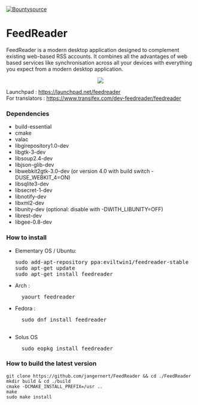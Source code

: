[![Bountysource](https://www.bountysource.com/badge/tracker?tracker_id=16778038)](https://www.bountysource.com/teams/feedreader-gtk/issues?tracker_ids=16778038)


# FeedReader

FeedReader is a modern desktop application designed to complement existing web-based RSS accounts. It combines all the advantages of web based services like synchronisation across all your devices with everything you expect from a modern desktop application.


<div style="text-align:center"><img src ="https://raw.githubusercontent.com/jangernert/feedreader/gh-pages/Screenshot4.png" /></div>

Launchpad : https://launchpad.net/feedreader<br/>
For translators : https://www.transifex.com/dev-feedreader/feedreader



### Dependencies 
- build-essential
- cmake
- valac
- libgirepository1.0-dev
- libgtk-3-dev
- libsoup2.4-dev
- libjson-glib-dev
- libwebkit2gtk-3.0-dev (or version 4.0 with build switch -DUSE_WEBKIT_4=ON)
- libsqlite3-dev
- libsecret-1-dev
- libnotify-dev
- libxml2-dev
- libunity-dev (optional: disable with -DWITH_LIBUNITY=OFF)
- librest-dev
- libgee-0.8-dev


### How to install 
  - Elementary OS / Ubuntu:<br/>
    <pre>
    sudo add-apt-repository ppa:eviltwin1/feedreader-stable
    sudo apt-get update
    sudo apt-get install feedreader
    </pre>
  - Arch : <br/>
    <pre>
      yaourt feedreader
    </pre>
  - Fedora : <br/>
    <pre>
      sudo dnf install feedreader
    </per>
  - Solus OS  <br/>
    <pre>
      sudo eopkg install feedreader
    </pre>
    
### How to build the latest version
```
git clone https://github.com/jangernert/FeedReader && cd ./FeedReader
mkdir build & cd ./build 
cmake -DCMAKE_INSTALL_PREFIX=/usr ..
make
sudo make install
```

